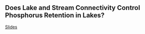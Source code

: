 ## Does Lake and Stream Connectivity Control Phosphorus Retention in Lakes?

[Slides](slides_final.pdf)
